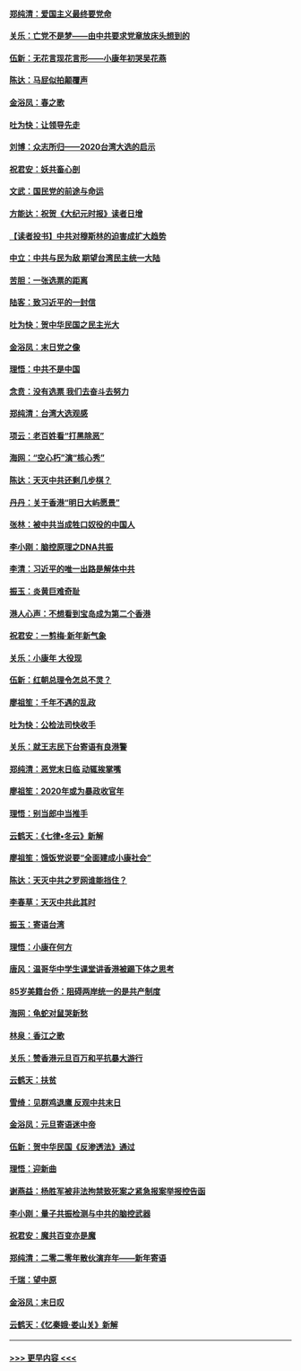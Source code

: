 #### [郑纯清：爱国主义最终要党命](../pages/nsc993/n11802197.md?t=01181933) 
#### [关乐：亡党不是梦——由中共要求党章放床头想到的](../pages/nsc993/n11802156.md?t=01181933) 
#### [伍新：无花言现花言形——小康年初哭吴花燕](../pages/nsc993/n11800044.md?t=01181933) 
#### [陈达：马屁似拍颠覆声](../pages/nsc993/n11800010.md?t=01181933) 
#### [金浴凤：春之歌](../pages/nsc993/n11797687.md?t=01181933) 
#### [吐为快：让领导先走](../pages/nsc993/n11797512.md?t=01181933) 
#### [刘博：众志所归——2020台湾大选的启示](../pages/nsc993/n11796878.md?t=01181933) 
#### [祝君安：妖共畜心剖](../pages/nsc993/n11794273.md?t=01181933) 
#### [文武：国民党的前途与命运](../pages/nsc993/n11794198.md?t=01181933) 
#### [方能达：祝贺《大纪元时报》读者日增](../pages/nsc993/n11793807.md?t=01181933) 
#### [【读者投书】中共对穆斯林的迫害成扩大趋势](../pages/nsc993/n11791371.md?t=01181933) 
#### [中立：中共与民为敌 期望台湾民主统一大陆](../pages/nsc993/n11790392.md?t=01181933) 
#### [苦胆：一张选票的距离](../pages/nsc993/n11788914.md?t=01181933) 
#### [陆客：致习近平的一封信](../pages/nsc993/n11788867.md?t=01181933) 
#### [吐为快：贺中华民国之民主光大](../pages/nsc993/n11788618.md?t=01181933) 
#### [金浴凤：末日党之像](../pages/nsc993/n11787475.md?t=01181933) 
#### [理悟：中共不是中国](../pages/nsc993/n11787463.md?t=01181933) 
#### [念贲：没有选票  我们去奋斗去努力](../pages/nsc993/n11787398.md?t=01181933) 
#### [郑纯清：台湾大选观感](../pages/nsc993/n11786210.md?t=01181933) 
#### [项云：老百姓看“打黑除恶”](../pages/nsc993/n11785398.md?t=01181933) 
#### [海网：“空心朽”演“核心秀”](../pages/nsc993/n11783874.md?t=01181933) 
#### [陈达：天灭中共还剩几步棋？](../pages/nsc993/n11783719.md?t=01181933) 
#### [丹丹：关于香港“明日大屿愿景”](../pages/nsc993/n11783273.md?t=01181933) 
#### [张林：被中共当成牲口奴役的中国人](../pages/nsc993/n11782397.md?t=01181933) 
#### [李小刚：脑控原理之DNA共振](../pages/nsc993/n11780962.md?t=01181933) 
#### [李清：习近平的唯一出路是解体中共](../pages/nsc993/n11780866.md?t=01181933) 
#### [振玉：炎黄巨难奇耻](../pages/nsc993/n11779632.md?t=01181933) 
#### [港人心声：不想看到宝岛成为第二个香港](../pages/nsc993/n11778817.md?t=01181933) 
#### [祝君安：一剪梅‧新年新气象](../pages/nsc993/n11776340.md?t=01181933) 
#### [关乐：小康年 大役现](../pages/nsc993/n11774213.md?t=01181933) 
#### [伍新：红朝总理令怎总不灵？](../pages/nsc993/n11770813.md?t=01181933) 
#### [廖祖笙：千年不遇的乱政](../pages/nsc993/n11770373.md?t=01181933) 
#### [吐为快：公检法司快收手](../pages/nsc993/n11770359.md?t=01181933) 
#### [关乐：就王志民下台寄语有良港警](../pages/nsc993/n11769903.md?t=01181933) 
#### [郑纯清：恶党末日临 动辄挨掌嘴](../pages/nsc993/n11769356.md?t=01181933) 
#### [廖祖笙：2020年或为暴政收官年](../pages/nsc993/n11768216.md?t=01181933) 
#### [理悟：别当郎中当推手](../pages/nsc993/n11768243.md?t=01181933) 
#### [云鹤天：《七律▪冬云》新解](../pages/nsc993/n11768204.md?t=01181933) 
#### [廖祖笙：饿饭党说要“全面建成小康社会”](../pages/nsc993/n11767482.md?t=01181933) 
#### [陈达：天灭中共之罗网谁能挡住？](../pages/nsc993/n11767465.md?t=01181933) 
#### [李春草：天灭中共此其时](../pages/nsc993/n11767452.md?t=01181933) 
#### [振玉：寄语台湾](../pages/nsc993/n11767432.md?t=01181933) 
#### [理悟：小康在何方](../pages/nsc993/n11767394.md?t=01181933) 
#### [唐风：温哥华中学生课堂讲香港被踢下体之思考](../pages/nsc993/n11766848.md?t=01181933) 
#### [85岁美籍台侨：阻碍两岸统一的是共产制度](../pages/nsc993/n11765043.md?t=01181933) 
#### [海网：龟蛇对鼠哭新愁](../pages/nsc993/n11764895.md?t=01181933) 
#### [林泉：香江之歌](../pages/nsc993/n11764415.md?t=01181933) 
#### [关乐：赞香港元旦百万和平抗暴大游行](../pages/nsc993/n11764382.md?t=01181933) 
#### [云鹤天：扶贫](../pages/nsc993/n11764245.md?t=01181933) 
#### [雪绮：见群鸡退鹰  反观中共末日](../pages/nsc993/n11762112.md?t=01181933) 
#### [金浴凤：元旦寄语迷中帝](../pages/nsc993/n11761788.md?t=01181933) 
#### [伍新：贺中华民国《反渗透法》通过](../pages/nsc993/n11761994.md?t=01181933) 
#### [理悟：迎新曲](../pages/nsc993/n11761152.md?t=01181933) 
#### [谢燕益：杨胜军被非法拘禁致死案之紧急报案举报控告函](../pages/nsc993/n11756134.md?t=01181933) 
#### [李小刚：量子共振检测与中共的脑控武器](../pages/nsc993/n11754518.md?t=01181933) 
#### [祝君安：魔共百变亦是魔](../pages/nsc993/n11754469.md?t=01181933) 
#### [郑纯清：二零二零年散伙演弃年——新年寄语](../pages/nsc993/n11754195.md?t=01181933) 
#### [千瑞：望中原](../pages/nsc993/n11754159.md?t=01181933) 
#### [金浴凤：末日叹](../pages/nsc993/n11752359.md?t=01181933) 
#### [云鹤天：《忆秦娥‧娄山关》新解](../pages/nsc993/n11752348.md?t=01181933) 

----
#### [ >>> 更早内容 <<< ](../indexes/nsc993-earlier.md)
